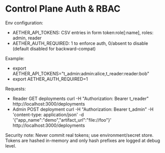 # Control Plane Auth & RBAC

Env configuration:
- AETHER_API_TOKENS: CSV entries in form token:role[:name], roles: admin, reader
- AETHER_AUTH_REQUIRED: 1 to enforce auth, 0/absent to disable (default disabled for backward-compat)

Example:
- export AETHER_API_TOKENS="t_admin:admin:alice,t_reader:reader:bob"
- export AETHER_AUTH_REQUIRED=1

Requests:
- Reader GET deployments
	curl -H "Authorization: Bearer t_reader" http://localhost:3000/deployments
- Admin POST deployment
	curl -H "Authorization: Bearer t_admin" -H 'content-type: application/json' -d '{"app_name":"demo","artifact_url":"file://foo"}' http://localhost:3000/deployments

Security note: Never commit real tokens; use environment/secret store. Tokens are hashed in-memory and only hash prefixes are logged at debug level.

